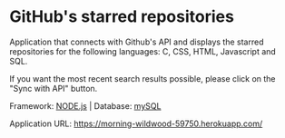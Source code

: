 # GitHub's starred repositories

Application that connects with Github's API and displays the starred repositories for the following languages: C, CSS, HTML, Javascript and SQL. 

If you want the most recent search results possible, please click on the "Sync with API" button.

Framework: [NODE.js](https://nodejs.org/en/) |  Database: [mySQL](https://www.mysql.com/)

Application URL: https://morning-wildwood-59750.herokuapp.com/
